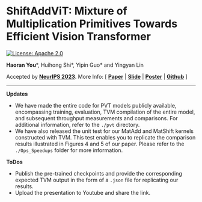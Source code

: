 # ShiftAddViT: Mixture of Multiplication Primitives Towards Efficient Vision Transformer

[![License: Apache 2.0](https://img.shields.io/badge/License-Apache%202.0-green)](https://opensource.org/licenses/Apache-2.0)

**Haoran You***, Huihong Shi*, Yipin Guo* and Yingyan Lin

Accepted by [**NeurIPS 2023**](https://neurips.cc/). More Info:
\[ [**Paper**](https://arxiv.org/abs/2306.06446) | [**Slide**](https://neurips.cc/media/neurips-2023/Slides/70751_L4FOulc.pdf) | [**Poster**](https://neurips.cc/virtual/2023/poster/70751) | [**Github**](https://github.com/GATECH-EIC/ShiftAddViT/) \]

---

**Updates**

* We have made the entire code for PVT models publicly available, encompassing training, evaluation, TVM compilation of the entire model, and subsequent throughput measurements and comparisons. For additional information, refer to the `./pvt` directory.
* We have also released the unit test for our MatAdd and MatShift kernels constructed with TVM. This test enables you to replicate the comparison results illustrated in Figures 4 and 5 of our paper. Please refer to the `./Ops_Speedups` folder for more information.

**ToDos**

* Publish the pre-trained checkpoints and provide the corresponding expected TVM output in the form of a `.json` file for replicating our results.
* Upload the presentation to Youtube and share the link.
